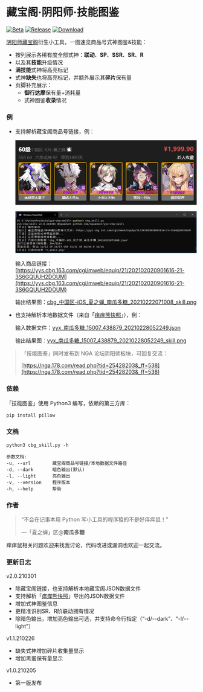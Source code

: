 # 藏宝阁·阴阳师·技能图鉴

[![Beta](https://img.shields.io/badge/Beta-2.0-brightgreen.svg?style=flat-square)](https://github.com/nguaduot/yys-cbg-skill)
[![Release](https://img.shields.io/badge/Release-1.1-brightgreen.svg?style=flat-square)](https://github.com/nguaduot/yys-cbg-skill/releases)
[![Download](https://img.shields.io/badge/Download-EXE-brightgreen.svg?style=flat-square)](dist/%E6%8A%80%E8%83%BD%E5%9B%BE%E9%89%B41.1.exe)

[阴阳师藏宝阁](https://yys.cbg.163.com/)衍生小工具，一图速览商品号式神图鉴&技能：

+ 按列展示各稀有度全部式神：**联动**、**SP**、**SSR**、**SR**、**R**
+ 以及其**技能**升级情况
+ **满技能**式神将高亮标记
+ 式神**缺失**也将高亮标记，并额外展示其**碎片**保有量
+ 页脚补充展示：
  + **御行达摩**保有量+消耗量
  + 式神图鉴**收录**情况

### 例

+ 支持解析藏宝阁商品号链接，例：

  ![cbg_中国区-iOS_夏之蝉_南瓜多糖_20210222071008_screenshot](sample/cbg_中国区-iOS_夏之蝉_南瓜多糖_20210222071008_screenshot.png)
  
  ![cbg_中国区-iOS_夏之蝉_南瓜多糖_20210222071008_cmd](sample/cbg_中国区-iOS_夏之蝉_南瓜多糖_20210222071008_cmd.png)
  
  输入商品链接：[https://yys.cbg.163.com/cgi/mweb/equip/21/202102020901616-21-3S6GQUUH2DOUM](https://yys.cbg.163.com/cgi/mweb/equip/21/202102020901616-21-3S6GQUUH2DOUM)
  
  输出结果图：[cbg_中国区-iOS_夏之蝉_南瓜多糖_20210222071008_skill.png](sample/cbg_中国区-iOS_夏之蝉_南瓜多糖_20210222071008_skill.png)

+ 也支持解析本地数据文件（来自「[痒痒熊快照](https://github.com/OnmyojiX/yyx)」），例：

  输入数据文件：[yyx_南瓜多糖_15007_438879_20210228052249.json](sample/yyx_南瓜多糖_15007_438879_20210228052249.json)
  
  输出结果图：[yyx_南瓜多糖_15007_438879_20210228052249_skill.png](sample/yyx_南瓜多糖_15007_438879_20210228052249_skill.png)

> 「技能图鉴」同时发布到 NGA 论坛阴阳师板块，可回复交流：
> 
> [https://nga.178.com/read.php?tid=25428203&_ff=538](https://nga.178.com/read.php?tid=25428203&_ff=538)

### 依赖

「技能图鉴」使用 Python3 编写，依赖的第三方库：

```
pip install pillow
```

### 文档

```
python3 cbg_skill.py -h
```

```
参数文档:
-u, --url        藏宝阁商品号链接/本地数据文件路径
-d, --dark       暗色输出(默认)
-l, --light      亮色输出
-v, --version    程序版本
-h, --help       帮助
```

### 作者

> “不会在记事本用 Python 写小工具的程序猿的不是好痒痒鼠！”
>
> —「夏之蝉」区@**南瓜多糖**

痒痒鼠相关问题欢迎来找我讨论，代码改进或漏洞也欢迎一起交流。

### 更新日志

v2.0.210301
+ 除藏宝阁链接，也支持解析本地藏宝阁JSON数据文件
+ 支持解析「[痒痒熊快照](https://github.com/OnmyojiX/yyx)」导出的JSON数据文件
+ 增加式神图鉴信息
+ 更精准识别SR、R阶联动拥有情况
+ 除暗色输出，增加亮色输出可选，并支持命令行指定（“-d/--dark”、“-l/--light”）

v1.1.210226
+ 缺失式神增加碎片收集量显示
+ 增加黑蛋保有量显示

v1.0.210205
+ 第一版发布